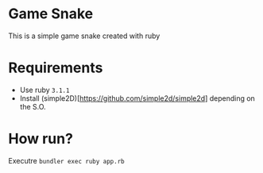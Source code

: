 # Game Snake

This is a simple game snake created with ruby

# Requirements

- Use ruby `3.1.1`
- Install (simple2D)[https://github.com/simple2d/simple2d] depending on the S.O.

# How run?

Executre `bundler exec ruby app.rb`